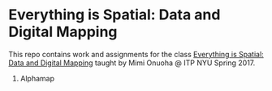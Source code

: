 # Everything is Spatial: Data and Digital Mapping
This repo contains work and assignments for the class [Everything is Spatial: Data and Digital Mapping](https://github.com/MimiOnuoha/Data-and-digital-mapping-ITP2017) taught by Mimi Onuoha @ ITP NYU Spring 2017.

1. Alphamap
